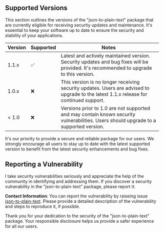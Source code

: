 ## Supported Versions

This section outlines the versions of the "json-to-plain-text" package that are currently eligible for receiving security updates and maintenance. It's essential to keep your software up to date to ensure the security and stability of your applications.

| Version     | Supported          | Notes                     |
| ----------- | ------------------ | ------------------------- |
| 1.1.x       | :white_check_mark: | Latest and actively maintained version. Security updates and bug fixes will be provided. It's recommended to upgrade to this version. |
| 1.0.x       | :x:                | This version is no longer receiving security updates. Users are advised to upgrade to the latest 1.1.x release for continued support. |
| < 1.0       | :x:                | Versions prior to 1.0 are not supported and may contain known security vulnerabilities. Users should upgrade to a supported version. |

It's our priority to provide a secure and reliable package for our users. We strongly encourage all users to stay up to date with the latest supported version to benefit from the latest security enhancements and bug fixes.

## Reporting a Vulnerability

I take security vulnerabilities seriously and appreciate the help of the community in identifying and addressing them. If you discover a security vulnerability in the "json-to-plain-text" package, please report it:

**Contact Information**: You can report the vulnerability by raiseing issue [json-to-plain-text](https://github.com/sumithemmadi/json-to-plain-text). Please provide a detailed description of the vulnerability and steps to reproduce it, if possible.


Thank you for your dedication to the security of the "json-to-plain-text" package. Your responsible disclosure helps us provide a safer experience for all our users.
